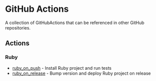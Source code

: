 # GitHub Actions

A collection of GitHubActions that can be referenced in other GitHub repositories.

## Actions

### Ruby

- [ruby_on_push](./.github/workflows/ruby_on_push.yml) - Install Ruby project and run tests
- [ruby_on_release](./.github/workflows/ruby_on_release.yml) - Bump version and deploy Ruby project on release
